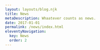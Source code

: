 ```yaml
---
layout: layouts/blog.njk
title: News
metaDescription: Whaatever counts as news.
date: 2017-01-01
permalink: /news/index.html
eleventyNavigation:
  key: News
  order: 2
---
```


